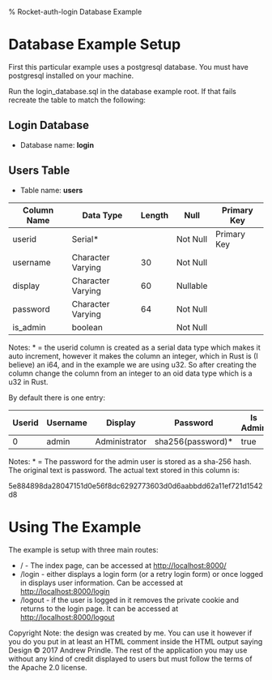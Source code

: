 % Rocket-auth-login Database Example

# Database Example Setup
First this particular example uses a postgresql database.  You must have postgresql installed on your machine.

Run the login_database.sql in the database example root.  If that fails recreate the table to match the following:

## Login Database
* Database name: **login**

## Users Table
* Table name: **users**

| Column Name | Data Type | Length | Null | Primary Key |
|-------------|-----------|-------|------|--------------|
| userid | Serial* | | Not Null | Primary Key |
| username | Character Varying | 30 | Not Null | |
| display | Character Varying | 60 | Nullable | |
| password | Character Varying | 64 | Not Null | |
| is_admin | boolean | | Not Null | |




Notes: * = the userid column is created as a serial data type which makes it auto increment, however it makes the column an integer, which in Rust is (I believe) an i64, and in the example we are using u32.  So after creating the column change the column from an integer to an oid data type which is a u32 in Rust.


By default there is one entry:

| Userid | Username | Display| Password | Is Admin |
|--------|-----------|---------|----------|-----------|
| 0  |  admin | Administrator | sha256(password)* | true |

Notes: * = The password for the admin user is stored as a sha-256 hash.  The original text is password.  The actual text stored in this column is:

5e884898da28047151d0e56f8dc6292773603d0d6aabbdd62a11ef721d1542d8


# Using The Example
The example is setup with three main routes:

* / - The index page, can be accessed at [http://localhost:8000/](http://localhost:8000/)
* /login - either displays a login form (or a retry login form) or once logged in displays user information.  Can be accessed at [http://localhost:8000/login](http://localhost:8000/login)
* /logout - if the user is logged in it removes the private cookie and returns to the login page.  It can be accessed at [http://localhost:8000/logout](http://localhost:8000/logout)

Copyright Note: the design was created by me.  You can use it however if you do you put in at least an HTML comment inside the HTML output saying Design &copy; 2017 Andrew Prindle.
The rest of the application you may use without any kind of credit displayed to users but must follow the terms of the Apache 2.0 license.
